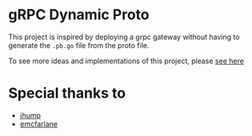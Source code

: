 # gRPC Dynamic Proto

This project is inspired by deploying a grpc gateway without having to generate the `.pb.go` file from the proto file.

To see more ideas and implementations of this project, please [see here](https://github.com/connectrpc/vanguard-go/issues/104)

# Special thanks to
- [jhump](https://github.com/jhump)
- [emcfarlane](https://github.com/emcfarlane)